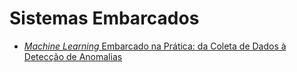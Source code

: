 # Sistemas Embarcados

- [*Machine Learning* Embarcado na Prática: da Coleta de Dados à Detecção de Anomalias](./aulas/ml_emb/ml_emb.md)